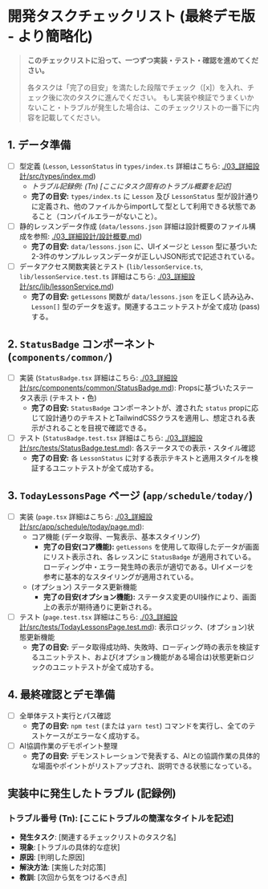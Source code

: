 # 開発タスクチェックリスト (最終デモ版 - より簡略化)

> **このチェックリストに沿って、一つずつ実装・テスト・確認を進めてください。**
> 
> 各タスクは「完了の目安」を満たした段階でチェック（[x]）を入れ、チェック後に次のタスクに進んでください。
> もし実装や検証でうまくいかないこと・トラブルが発生した場合は、このチェックリストの一番下に内容を記載してください。

## 1. データ準備
- [ ] 型定義 (`Lesson`, `LessonStatus` in `types/index.ts` 詳細はこちら: [./03_詳細設計/src/types/index.md](./03_詳細設計/src/types/index.md))
    - *トラブル記録例: (Tn) [ここにタスク固有のトラブル概要を記述]*
    - **完了の目安:** `types/index.ts` に `Lesson` 及び `LessonStatus` 型が設計通りに定義され、他のファイルからimportして型として利用できる状態であること（コンパイルエラーがないこと）。
- [ ] 静的レッスンデータ作成 (`data/lessons.json` 詳細は設計概要のファイル構成を参照: [./03_詳細設計/設計概要.md](./03_詳細設計/設計概要.md#1-全体ファイル構成とコンポーネント設計の概要))
    - **完了の目安:** `data/lessons.json` に、UIイメージと `Lesson` 型に基づいた2-3件のサンプルレッスンデータが正しいJSON形式で記述されている。
- [ ] データアクセス関数実装とテスト (`lib/lessonService.ts`, `lib/lessonService.test.ts` 詳細はこちら: [./03_詳細設計/src/lib/lessonService.md](./03_詳細設計/src/lib/lessonService.md))
    - **完了の目安:** `getLessons` 関数が `data/lessons.json` を正しく読み込み、`Lesson[]` 型のデータを返す。関連するユニットテストが全て成功 (pass) する。

## 2. `StatusBadge` コンポーネント (`components/common/`)
- [ ] 実装 (`StatusBadge.tsx` 詳細はこちら: [./03_詳細設計/src/components/common/StatusBadge.md](./03_詳細設計/src/components/common/StatusBadge.md)): Propsに基づいたステータス表示 (テキスト・色)
    - **完了の目安:** `StatusBadge` コンポーネントが、渡された `status` propに応じて設計通りのテキストとTailwindCSSクラスを適用し、想定される表示がされることを目視で確認できる。
- [ ] テスト (`StatusBadge.test.tsx` 詳細はこちら: [./03_詳細設計/src/tests/StatusBadge.test.md](./03_詳細設計/src/tests/StatusBadge.test.md)): 各ステータスでの表示・スタイル確認
    - **完了の目安:** 各 `LessonStatus` に対する表示テキストと適用スタイルを検証するユニットテストが全て成功する。

## 3. `TodayLessonsPage` ページ (`app/schedule/today/`)
- [ ] 実装 (`page.tsx` 詳細はこちら: [./03_詳細設計/src/app/schedule/today/page.md](./03_詳細設計/src/app/schedule/today/page.md)):
    - コア機能 (データ取得、一覧表示、基本スタイリング)
        - **完了の目安(コア機能):** `getLessons` を使用して取得したデータが画面にリスト表示され、各レッスンに `StatusBadge` が適用されている。ローディング中・エラー発生時の表示が適切である。UIイメージを参考に基本的なスタイリングが適用されている。
    - (オプション) ステータス更新機能
        - **完了の目安(オプション機能):** ステータス変更のUI操作により、画面上の表示が期待通りに更新される。
- [ ] テスト (`page.test.tsx` 詳細はこちら: [./03_詳細設計/src/tests/TodayLessonsPage.test.md](./03_詳細設計/src/tests/TodayLessonsPage.test.md)): 表示ロジック、(オプション)状態更新機能
    - **完了の目安:** データ取得成功時、失敗時、ローディング時の表示を検証するユニットテスト、および(オプション機能がある場合は)状態更新ロジックのユニットテストが全て成功する。

## 4. 最終確認とデモ準備
- [ ] 全単体テスト実行とパス確認
    - **完了の目安:** `npm test` (または `yarn test`) コマンドを実行し、全てのテストケースがエラーなく成功する。
- [ ] AI協調作業のデモポイント整理
    - **完了の目安:** デモンストレーションで発表する、AIとの協調作業の具体的な場面やポイントがリストアップされ、説明できる状態になっている。

## 実装中に発生したトラブル (記録例)

### トラブル番号 (Tn): [ここにトラブルの簡潔なタイトルを記述]
- **発生タスク**: [関連するチェックリストのタスク名]
- **現象**: [トラブルの具体的な症状]
- **原因**: [判明した原因]
- **解決方法**: [実施した対応策]
- **教訓**: [次回から気をつけるべき点]